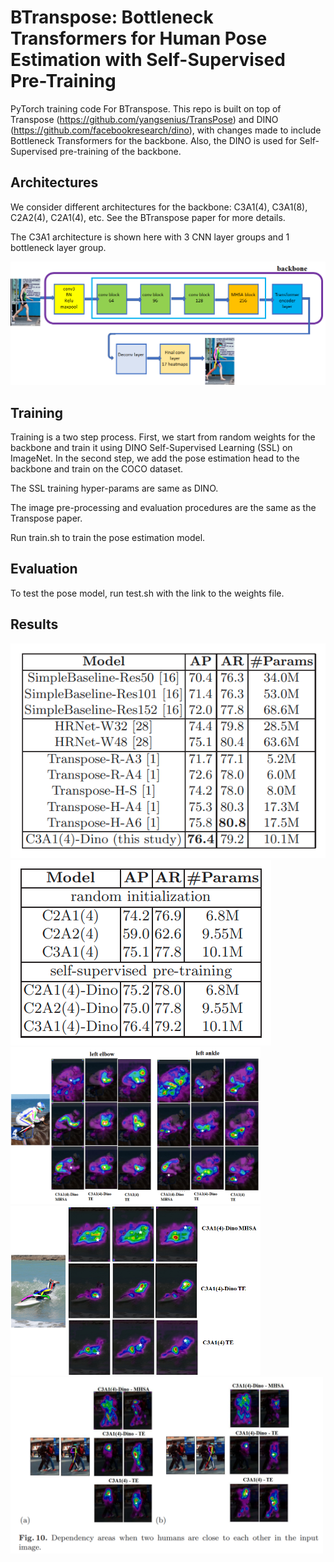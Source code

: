 **BTranspose**: Bottleneck Transformers for Human Pose Estimation with Self-Supervised Pre-Training
========

PyTorch training code For BTranspose. This repo is built on top of Transpose (https://github.com/yangsenius/TransPose) and DINO (https://github.com/facebookresearch/dino), with changes made to include Bottleneck Transformers for the backbone. Also, the DINO is used for Self-Supervised pre-training of the backbone.

## Architectures

We consider different architectures for the backbone: C3A1(4), C3A1(8), C2A2(4), C2A1(4), etc. See the BTranspose paper for more details.

The C3A1 architecture is shown here with 3 CNN layer groups and 1 bottleneck layer group.

<img src="figs/BTranspose_architecture.png">

## Training

Training is a two step process. First, we start from random weights for the backbone and train it using DINO Self-Supervised Learning (SSL) on ImageNet. 
In the second step, we add the pose estimation head to the backbone and train on the COCO dataset. 

The SSL training hyper-params are same as DINO.

The image pre-processing and evaluation procedures are the same as the Transpose paper.

Run train.sh to train the pose estimation model.


## Evaluation

To test the pose model, run test.sh with the link to the weights file.

## Results

<img src="figs/Table1.png">
<img src="figs/Table2.png">

<img src="figs/horserider.png" width=400>
<img src="figs/surfer.png" width=400>

<img src="figs/dependency_areas2.png" width=500>
